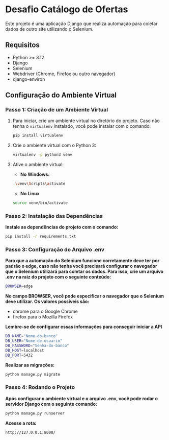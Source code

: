 # Desafio Catálogo de Ofertas

Este projeto é uma aplicação Django que realiza automação para coletar dados de outro site utilizando o Selenium.

## Requisitos

- Python >= 3.12
- Django
- Selenium
- Webdriver (Chrome, Firefox ou outro navegador)
- django-environ


## Configuração do Ambiente Virtual

### Passo 1: Criação de um Ambiente Virtual

1. Para iniciar, crie um ambiente virtual no diretório do projeto. Caso não tenha o `virtualenv` instalado, você pode instalar com o comando:

   ```bash
   pip install virtualenv
   ```

2. Crie o ambiente virtual com o Python 3:

    ```bash
    virtualenv -p python3 venv
    ```

3. Ative o ambiente virtual:
    - **No Windows:**

    ```bash
    .\venv\Scripts\activate
    ```

    - **No Linux**
    ```bash
    source venv/bin/activate
    ```


### Passo 2: Instalação das Dependências

**Instale as dependências do projeto com o comando:**
```bash
pip install -r requirements.txt
```

### Passo 3: Configuração do Arquivo .env

**Para que a automação do Selenium funcione corretamente deve ter por padrão o edge, caso não tenha você precisará configurar o navegador que o Selenium utilizará para coletar os dados. Para isso, crie um arquivo .env na raiz do projeto com o seguinte conteúdo:**
```bash
BROWSER=edge
```

**No campo BROWSER, você pode especificar o navegador que o Selenium deve utilizar. Os valores possíveis são:**

- chrome para o Google Chrome
- firefox para o Mozilla Firefox

**Lembre-se de configurar essas informações para conseguir iniciar a API**
```bash
DB_NAME="Nome-do-banco"
DB_USER="Nome-de-usuario"
DB_PASSWORD="Senha-do-banco"
DB_HOST=localhost
DB_PORT=5432
```

**Realizar as migrações:**
```bash
python manage.py migrate
```


### Passo 4: Rodando o Projeto

**Após configurar o ambiente virtual e o arquivo .env, você pode rodar o servidor Django com o seguinte comando:**

```bash
python manage.py runserver
```

**Acesse a rota:**
```bash
http://127.0.0.1:8000/
```



